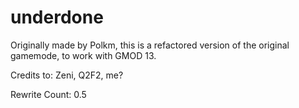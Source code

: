 # underdone

Originally made by Polkm, this is a refactored version of the original gamemode, to work with GMOD 13.

Credits to: Zeni, Q2F2, me?

Rewrite Count: 0.5
